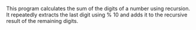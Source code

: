 This program calculates the sum of the digits of a number using recursion. It repeatedly extracts the last digit using % 10 and adds it to the recursive result of the remaining digits.
